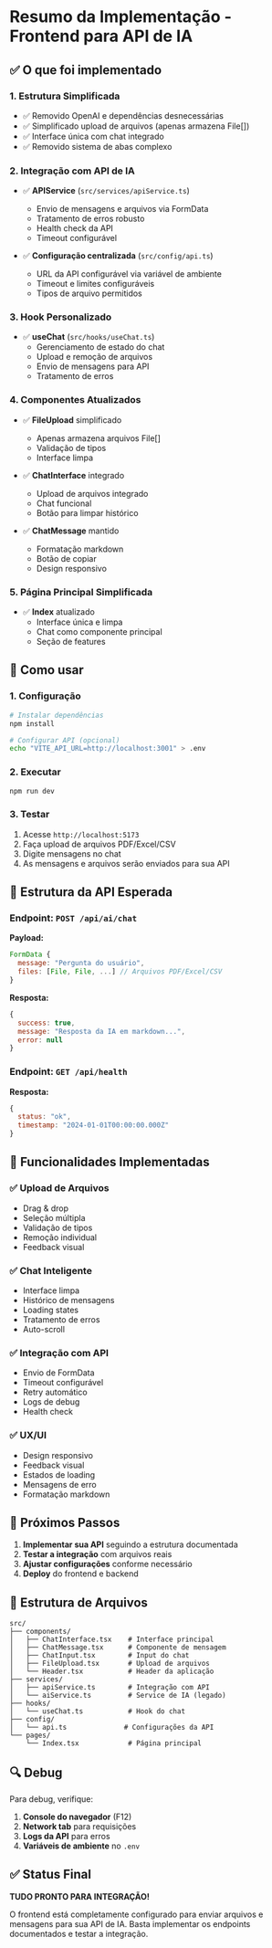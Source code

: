 # Resumo da Implementação - Frontend para API de IA

## ✅ O que foi implementado

### 1. **Estrutura Simplificada**
- ✅ Removido OpenAI e dependências desnecessárias
- ✅ Simplificado upload de arquivos (apenas armazena File[])
- ✅ Interface única com chat integrado
- ✅ Removido sistema de abas complexo

### 2. **Integração com API de IA**
- ✅ **APIService** (`src/services/apiService.ts`)
  - Envio de mensagens e arquivos via FormData
  - Tratamento de erros robusto
  - Health check da API
  - Timeout configurável

- ✅ **Configuração centralizada** (`src/config/api.ts`)
  - URL da API configurável via variável de ambiente
  - Timeout e limites configuráveis
  - Tipos de arquivo permitidos

### 3. **Hook Personalizado**
- ✅ **useChat** (`src/hooks/useChat.ts`)
  - Gerenciamento de estado do chat
  - Upload e remoção de arquivos
  - Envio de mensagens para API
  - Tratamento de erros

### 4. **Componentes Atualizados**
- ✅ **FileUpload** simplificado
  - Apenas armazena arquivos File[]
  - Validação de tipos
  - Interface limpa

- ✅ **ChatInterface** integrado
  - Upload de arquivos integrado
  - Chat funcional
  - Botão para limpar histórico

- ✅ **ChatMessage** mantido
  - Formatação markdown
  - Botão de copiar
  - Design responsivo

### 5. **Página Principal Simplificada**
- ✅ **Index** atualizado
  - Interface única e limpa
  - Chat como componente principal
  - Seção de features

## 🔧 Como usar

### 1. **Configuração**
```bash
# Instalar dependências
npm install

# Configurar API (opcional)
echo "VITE_API_URL=http://localhost:3001" > .env
```

### 2. **Executar**
```bash
npm run dev
```

### 3. **Testar**
1. Acesse `http://localhost:5173`
2. Faça upload de arquivos PDF/Excel/CSV
3. Digite mensagens no chat
4. As mensagens e arquivos serão enviados para sua API

## 📡 Estrutura da API Esperada

### Endpoint: `POST /api/ai/chat`
**Payload:**
```javascript
FormData {
  message: "Pergunta do usuário",
  files: [File, File, ...] // Arquivos PDF/Excel/CSV
}
```

**Resposta:**
```javascript
{
  success: true,
  message: "Resposta da IA em markdown...",
  error: null
}
```

### Endpoint: `GET /api/health`
**Resposta:**
```javascript
{
  status: "ok",
  timestamp: "2024-01-01T00:00:00.000Z"
}
```

## 🎯 Funcionalidades Implementadas

### ✅ **Upload de Arquivos**
- Drag & drop
- Seleção múltipla
- Validação de tipos
- Remoção individual
- Feedback visual

### ✅ **Chat Inteligente**
- Interface limpa
- Histórico de mensagens
- Loading states
- Tratamento de erros
- Auto-scroll

### ✅ **Integração com API**
- Envio de FormData
- Timeout configurável
- Retry automático
- Logs de debug
- Health check

### ✅ **UX/UI**
- Design responsivo
- Feedback visual
- Estados de loading
- Mensagens de erro
- Formatação markdown

## 🚀 Próximos Passos

1. **Implementar sua API** seguindo a estrutura documentada
2. **Testar a integração** com arquivos reais
3. **Ajustar configurações** conforme necessário
4. **Deploy** do frontend e backend

## 📁 Estrutura de Arquivos

```
src/
├── components/
│   ├── ChatInterface.tsx    # Interface principal
│   ├── ChatMessage.tsx      # Componente de mensagem
│   ├── ChatInput.tsx        # Input do chat
│   ├── FileUpload.tsx       # Upload de arquivos
│   └── Header.tsx           # Header da aplicação
├── services/
│   ├── apiService.ts        # Integração com API
│   └── aiService.ts         # Service de IA (legado)
├── hooks/
│   └── useChat.ts           # Hook do chat
├── config/
│   └── api.ts              # Configurações da API
└── pages/
    └── Index.tsx            # Página principal
```

## 🔍 Debug

Para debug, verifique:
1. **Console do navegador** (F12)
2. **Network tab** para requisições
3. **Logs da API** para erros
4. **Variáveis de ambiente** no `.env`

## ✅ Status Final

**TUDO PRONTO PARA INTEGRAÇÃO!** 

O frontend está completamente configurado para enviar arquivos e mensagens para sua API de IA. Basta implementar os endpoints documentados e testar a integração. 